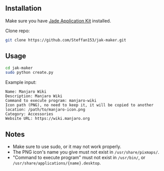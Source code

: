 ## Installation

Make sure you have [Jade Application Kit](https://github.com/codesardine/Jade-Application-Kit) installed.

Clone repo:
```bash
git clone https://github.com/Steffan153/jak-maker.git
```

## Usage

```bash
cd jak-maker
sudo python create.py
```

Example input:
```
Name: Manjaro Wiki
Description: Manjaro Wiki
Command to execute program: manjaro-wiki
Icon path (PNG), no need to keep it, it will be copied to another location: /path/to/manjaro-icon.png
Category: Accessories
Website URL: https://wiki.manjaro.org
```

## Notes

* Make sure to use sudo, or it may not work properly.
* The PNG icon's name you give must not exist in `/usr/share/pixmaps/`.
* "Command to execute program" must not exist in `/usr/bin/`, or `/usr/share/applications/{name}.desktop`.
